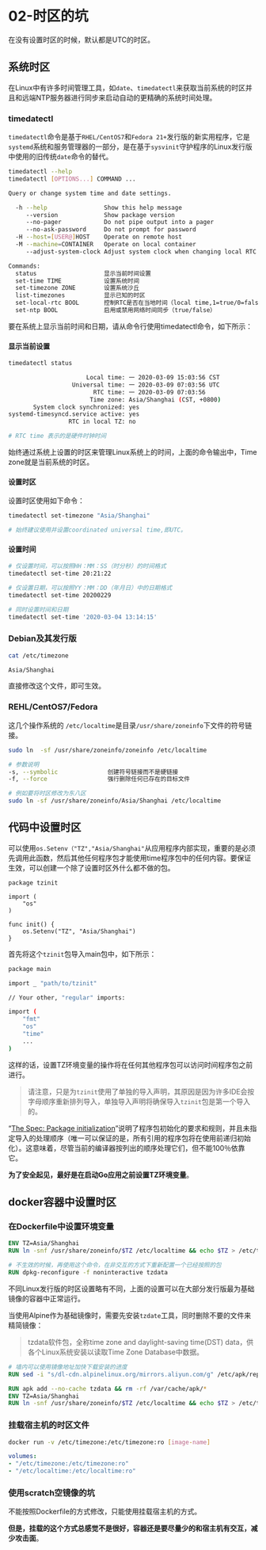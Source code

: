# 02-时区的坑

在没有设置时区的时候，默认都是UTC的时区。

## 系统时区

在Linux中有许多时间管理工具，如`date`、`timedatectl`来获取当前系统的时区并且和远端NTP服务器进行同步来启动自动的更精确的系统时间处理。

### timedatectl

`timedatectl`命令是基于`RHEL/CentOS7`和`Fedora 21+`发行版的新实用程序，它是`systemd`系统和服务管理器的一部分，是在基于`sysvinit`守护程序的Linux发行版中使用的旧传统`date`命令的替代。

```bash
timedatectl --help
timedatectl [OPTIONS...] COMMAND ...

Query or change system time and date settings.

  -h --help                Show this help message
     --version             Show package version
     --no-pager            Do not pipe output into a pager
     --no-ask-password     Do not prompt for password
  -H --host=[USER@]HOST    Operate on remote host
  -M --machine=CONTAINER   Operate on local container
     --adjust-system-clock Adjust system clock when changing local RTC mode

Commands:
  status                   显示当前时间设置
  set-time TIME            设置系统时间
  set-timezone ZONE        设置系统沙丘
  list-timezones           显示已知的时区
  set-local-rtc BOOL       控制RTC是否在当地时间（local time,1=true/0=false）
  set-ntp BOOL             启用或禁用网络时间同步（true/false）
```

要在系统上显示当前时间和日期，请从命令行使用timedatectl命令，如下所示：

#### 显示当前设置

```bash
timedatectl status

                      Local time: 一 2020-03-09 15:03:56 CST
                  Universal time: 一 2020-03-09 07:03:56 UTC
                        RTC time: 一 2020-03-09 07:03:56
                       Time zone: Asia/Shanghai (CST, +0800)
       System clock synchronized: yes
systemd-timesyncd.service active: yes
                 RTC in local TZ: no

# RTC time 表示的是硬件时钟时间
```

始终通过系统上设置的时区来管理Linux系统上的时间，上面的命令输出中，Time zone就是当前系统的时区。

#### 设置时区

设置时区使用如下命令：

```bash
timedatectl set-timezone "Asia/Shanghai"

# 始终建议使用并设置coordinated universal time,即UTC。
```

#### 设置时间

```bash
# 仅设置时间，可以按照HH：MM：SS（时分秒）的时间格式
timedatectl set-time 20:21:22

# 仅设置日期，可以按照YY：MM：DD（年月日）中的日期格式
timedatectl set-time 20200229

# 同时设置时间和日期
timedatectl set-time '2020-03-04 13:14:15'
```

### Debian及其发行版

```bash
cat /etc/timezone

Asia/Shanghai
```

直接修改这个文件，即可生效。

### REHL/CentOS7/Fedora

这几个操作系统的 `/etc/localtime`是目录`/usr/share/zoneinfo`下文件的符号链接。

```bash
sudo ln  -sf /usr/share/zoneinfo/zoneinfo /etc/localtime

# 参数说明
-s, --symbolic              创建符号链接而不是硬链接
-f, --force                 强行删除任何已存在的目标文件

# 例如要将时区修改为东八区
sudo ln -sf /usr/share/zoneinfo/Asia/Shanghai /etc/localtime
```

## 代码中设置时区

可以使用`os.Setenv（"TZ","Asia/Shanghai"`从应用程序内部实现，重要的是必须先调用此函数，然后其他任何程序包才能使用time程序包中的任何内容。要保证生效，可以创建一个除了设置时区外什么都不做的包。

```golang
package tzinit

import (
    "os"
)

func init() {
    os.Setenv("TZ", "Asia/Shanghai")
}
```

首先将这个`tzinit`包导入main包中，如下所示：

```bash
package main

import _ "path/to/tzinit"

// Your other, "regular" imports:

import (
    "fmt"
    "os"
    "time"
    ...
)
```

这样的话，设置TZ环境变量的操作将在任何其他程序包可以访问时间程序包之前进行。

> 请注意，只是为`tzinit`使用了单独的导入声明，其原因是因为许多IDE会按字母顺序重新排列导入，单独导入声明将确保导入`tzinit`包是第一个导入的。

“[The Spec: Package initialization](https://golang.org/ref/spec#Package_initialization)”说明了程序包初始化的要求和规则，并且未指定导入的处理顺序（唯一可以保证的是，所有引用的程序包将在使用前递归初始化）。这意味着，尽管当前的编译器按列出的顺序处理它们，但不能100％依靠它。

**为了安全起见，最好是在启动Go应用之前设置TZ环境变量**。

## docker容器中设置时区

### 在Dockerfile中设置环境变量

```dockerfile
ENV TZ=Asia/Shanghai
RUN ln -snf /usr/share/zoneinfo/$TZ /etc/localtime && echo $TZ > /etc/timezone

# 不生效的时候，再使用这个命令，在非交互的方式下重新配置一个已经按照的包
RUN dpkg-reconfigure -f noninteractive tzdata
```

不同Linux发行版的时区设置略有不同，上面的设置可以在大部分发行版最为基础镜像的容器中正常运行。

当使用Alpine作为基础镜像时，需要先安装`tzdate`工具，同时删除不要的文件来精简镜像：

> tzdata软件包，全称time zone and daylight-saving time(DST) data，供各个Linux系统安装以读取Time Zone Database中数据。

```dockerfile
# 墙内可以使用镜像地址加快下载安装的进度
RUN sed -i "s/dl-cdn.alpinelinux.org/mirrors.aliyun.com/g" /etc/apk/repositories

RUN apk add --no-cache tzdata && rm -rf /var/cache/apk/*
ENV TZ=Asia/Shanghai
RUN ln -snf /usr/share/zoneinfo/$TZ /etc/localtime && echo $TZ > /etc/timezone
```

### 挂载宿主机的时区文件

```bash
docker run -v /etc/timezone:/etc/timezone:ro [image-name]
```

```yaml
volumes:
- "/etc/timezone:/etc/timezone:ro"
- "/etc/localtime:/etc/localtime:ro"
```

### 使用scratch空镜像的坑

不能按照Dockerfile的方式修改，只能使用挂载宿主机的方式。

**但是，挂载的这个方式总感觉不是很好，容器还是要尽量少的和宿主机有交互，减少攻击面**。
